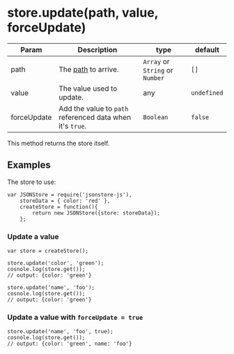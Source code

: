 # store.update(path, value, forceUpdate)
| **Param** | **Description** | **type** | **default** |
| --- | --- | --- | --- |
| path  | The [path](https://github.com/Jimmy-YMJ/jsonstore-js#about-the-path-param) to arrive. | `Array` or `String` or `Number` | `[]` |
| value  | The value used to update. | any | `undefined`|
| forceUpdate | Add the value to `path` referenced data when it's `true`. | `Boolean` | `false` |

This method returns the store itself.

## Examples
The store to use:
```
var JSONStore = require('jsonstore-js'),
    storeData = { color: 'red' },
    createStore = function(){
        return new JSONStore({store: storeData});
    };
```
### Update a value
```
var store = createStore();

store.update('color', 'green');
cosnole.log(store.get());
// output: {color: 'green'}

store.update('name', 'foo');
cosnole.log(store.get());
// output: {color: 'green'}
```
### Update a value with `forceUpdate = true`
```
store.update('name', 'foo', true);
cosnole.log(store.get());
// output: {color: 'green', name: 'foo'}
```
